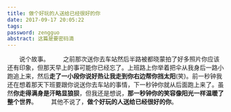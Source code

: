 ```yaml
---
title: 做个好玩的人送给已经很好的你
date: 2017-09-17 20:05:22
tags:
password: zengguo
abstract: 这篇是要密码滴
---
```


　　说个故事。
　　之前那次送你去车站然后半路被都晓蒙拍了好多照片你应该还有印象，但那天早上的事可能你已经忘了。上班路上你举着把伞从我身后一路小跑追上来，然后**走了一小段你说好热让我走到你右边帮你挡太阳**(笑)。前一秒钟我还在想着那天下班要跟你说送你去车站的事情，下一秒钟你就从后面跑上来了。虽然**你走得满身是汗略显狼狈**，但我还是想说，**那一秒钟你的笑容像阳光一样温暖了整个世界**。
　　其他不说了，**做个好玩的人送给已经很好的你**。
